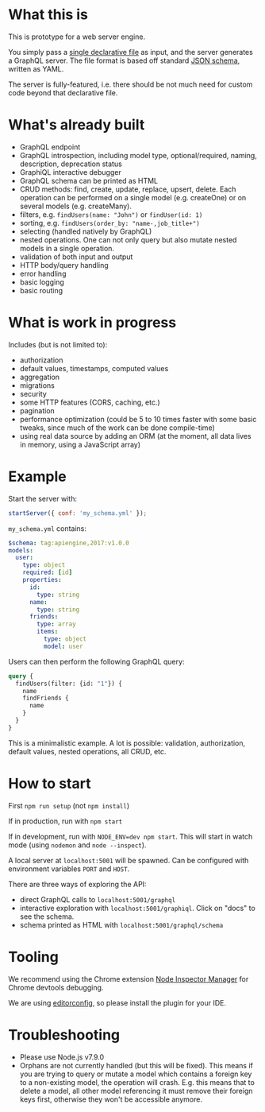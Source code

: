 # What this is

This is prototype for a web server engine.

You simply pass a [single declarative file](https://github.com/Coursio/api-engine/blob/master/examples/pet.schema.yml) as input, and the server generates a GraphQL server. The file format is based off standard [JSON schema](http://json-schema.org/), written as YAML.

The server is fully-featured, i.e. there should be not much need for custom code beyond that declarative file.

# What's already built

  - GraphQL endpoint
  - GraphQL introspection, including model type, optional/required, naming, description, deprecation status
  - GraphiQL interactive debugger
  - GraphQL schema can be printed as HTML
  - CRUD methods: find, create, update, replace, upsert, delete. Each operation can be performed on a single model (e.g. createOne) or on several models (e.g. createMany).
  - filters, e.g. `findUsers(name: "John")` or `findUser(id: 1)`
  - sorting, e.g. `findUsers(order_by: "name-,job_title+")`
  - selecting (handled natively by GraphQL)
  - nested operations. One can not only query but also mutate nested models in a single operation.
  - validation of both input and output
  - HTTP body/query handling
  - error handling
  - basic logging
  - basic routing

# What is work in progress

Includes (but is not limited to):
  - authorization
  - default values, timestamps, computed values
  - aggregation
  - migrations
  - security
  - some HTTP features (CORS, caching, etc.)
  - pagination
  - performance optimization (could be 5 to 10 times faster with some basic tweaks, since much of the work can be done compile-time)
  - using real data source by adding an ORM (at the moment, all data lives in memory, using a JavaScript array)

# Example

Start the server with:

```javascript
startServer({ conf: 'my_schema.yml' });
```

`my_schema.yml` contains:

```yml
$schema: tag:apiengine,2017:v1.0.0
models:
  user:
    type: object
    required: [id]
    properties:
      id:
        type: string
      name:
        type: string
      friends:
        type: array
        items:
          type: object
          model: user
```

Users can then perform the following GraphQL query:

```graphql
query {
  findUsers(filter: {id: "1"}) {
    name
    findFriends {
      name
    }
  }
}
```

This is a minimalistic example. A lot is possible: validation, authorization, default values, nested operations, all CRUD, etc.

# How to start

First `npm run setup` (not `npm install`)

If in production, run with `npm start`

If in development, run with `NODE_ENV=dev npm start`. This will start in watch mode (using `nodemon` and `node --inspect`).

A local server at `localhost:5001` will be spawned. Can be configured with environment variables `PORT` and `HOST`.

There are three ways of exploring the API:
  - direct GraphQL calls to `localhost:5001/graphql`
  - interactive exploration with `localhost:5001/graphiql`. Click on "docs" to see the schema.
  - schema printed as HTML with `localhost:5001/graphql/schema`

# Tooling

We recommend using the Chrome extension [Node Inspector Manager](https://github.com/june07/NIM) for Chrome devtools debugging.

We are using [editorconfig](http://editorconfig.org/), so please install the plugin for your IDE.

# Troubleshooting

  - Please use Node.js v7.9.0
  - Orphans are not currently handled (but this will be fixed). This means if you are trying to query or mutate a model which contains a foreign key to a non-existing model, the operation will crash. E.g. this means that to delete a model, all other model referencing it must remove their foreign keys first, otherwise they won't be accessible anymore.
